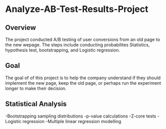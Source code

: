 # Analyze-AB-Test-Results-Project
## Overview
The project conducted A/B testing of user conversions from an old page to the new wepage. The steps include conducting probabilites Statistics, hypothesis test, bootstrapping, and Logistic regression.

## Goal 
The goal of of this project is to help the company understand if they should implement the new page, keep the old page, or perhaps run the experiment longer to make their decision.


## Statistical Analysis
-Bootstrapping sampling distributions 
-p-value calculations
-Z-core tests
-Logistic regression
-Multiple linear regression modelling
